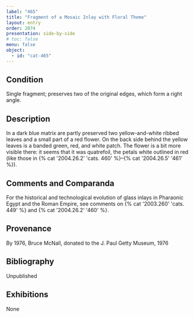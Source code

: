 ```yaml
---
label: "465"
title: "Fragment of a Mosaic Inlay with Floral Theme"
layout: entry
order: 2074
presentation: side-by-side
# toc: false
menu: false
object:
  - id: "cat-465"
---
```


## Condition

Single fragment; preserves two of the original edges, which form a right angle.

## Description

In a dark blue matrix are partly preserved two yellow-and-white ribbed leaves and a small part of a red flower. On the back side behind the yellow leaves is a banded green, red, and white patch. The flower is a bit more visible there: it seems that it was quatrefoil, the petals white outlined in red (like those in {% cat '2004.26.2' 'cats. 460' %}–{% cat '2004.26.5' '461' %}).

## Comments and Comparanda

For the historical and technological evolution of glass inlays in Pharaonic Egypt and the Roman Empire, see comments on {% cat '2003.260' 'cats. 449' %} and {% cat '2004.26.2' '460' %}.

## Provenance

By 1976, Bruce McNall, donated to the J. Paul Getty Museum, 1976

## Bibliography

Unpublished

## Exhibitions

None